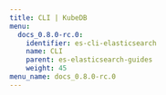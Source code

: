 ```yaml
---
title: CLI | KubeDB
menu:
  docs_0.8.0-rc.0:
    identifier: es-cli-elasticsearch
    name: CLI
    parent: es-elasticsearch-guides
    weight: 45
menu_name: docs_0.8.0-rc.0
---
```

